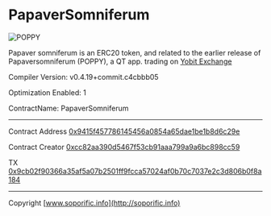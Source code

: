 # PapaverSomniferum


![POPPY](https://cdn.pbrd.co/images/H5TybsP.png)


Papaver somniferum is an ERC20 token, and related to the earlier release of Papaversomniferum (POPPY), a QT app. trading on [Yobit Exchange](https://yobit.io/en/trade/POPPY/BTC)

Compiler Version: v0.4.19+commit.c4cbbb05

Optimization Enabled: 1

ContractName: PapaverSomniferum

-----

Contract Address
[0x9415f457786145456a0854a65dae1be1b8d6c29e](https://etherscan.io/address/0x9415f457786145456a0854a65dae1be1b8d6c29e)

Contract Creator
[0xcc82aa390d5467f53cb91aaa799a9a6bc898cc59](https://etherscan.io/address/0xcc82aa390d5467f53cb91aaa799a9a6bc898cc59)

TX
[0x9cb02f90366a35af5a07b2501ff9fcca57024af0b70c7037e2c3d806b0f8a184](https://etherscan.io/tx/0x9cb02f90366a35af5a07b2501ff9fcca57024af0b70c7037e2c3d806b0f8a184)


-----

Copyright [www.soporific.info](http://soporific.info)
